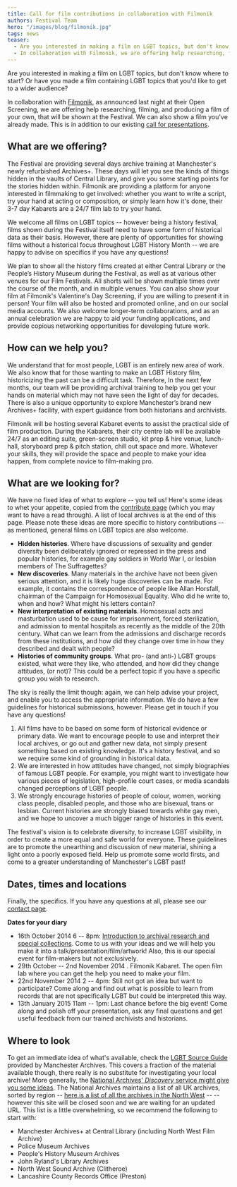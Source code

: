 ```yaml
---
title: Call for film contributions in collaboration with Filmonik
authors: Festival Team
hero: "/images/blog/filmonik.jpg"
tags: news
teaser:
  - Are you interested in making a film on LGBT topics, but don't know where to start? Or have you made a film containing LGBT topics that you'd like to get to a wider audience? 
  - In collaboration with Filmonik, we are offering help researching, filming, and producing a film of your own, that will be shown at the Festival.
---
```


Are you interested in making a film on LGBT topics, but don't know where to start? Or have you made a film containing LGBT topics that you'd like to get to a wider audience? 

In collaboration with [Filmonik](http://filmonikweb.blogspot.co.uk/), as announced last night at their Open Screening, we are offering help researching, filming, and producing a film of your own, that will be shown at the Festival. We can also show a film you've already made. This is in addition to our existing [call for presentations](/contribute.html).

## What are we offering?

The Festival are providing several days archive training at Manchester's newly refurbished Archives+. These days will let you see the kinds of things hidden in the vaults of Central Library, and give you some starting points for the stories hidden within. Filmonik are providing a platform for anyone interested in filmmaking to get involved: whether you want to write a script, try your hand at acting or composition, or simply learn how it's done, their 3-7 day Kabarets are a 24/7 film lab to try your hand.

We welcome all films on LGBT topics -- however being a history festival, films shown during the Festival itself need to have some form of historical data as their basis. However, there are plenty of opportunities for showing films without a historical focus throughout LGBT History Month -- we are happy to advise on specifics if you have any questions!

We plan to show all the history films created at either Central Library or the People’s History Museum during the Festival, as well as at various other venues for our Film Festivals. All shorts will be shown multiple times over the course of the month, and in multiple venues. You can also show your film at Filmonik's Valentine's Day Screening, if you are willing to present it in person! Your film will also be hosted and promoted online, and on our social media accounts. We also welcome longer-term collaborations, and as an annual celebration we are happy to aid your funding applications, and provide copious networking opportunities for developing future work.

## How can we help you?

We understand that for most people, LGBT is an entirely new area of work. We also know that for those wanting to make an LGBT History film, historicizing the past can be a difficult task. Therefore, In the next few months, our team will be providing archival training to help you get your hands on material which may not have seen the light of day for decades. There is also a  unique opportunity to explore Manchester’s brand new Archives+ facility, with expert guidance from both historians and archivists. 

Filmonik will be hosting several Kabaret events to assist the practical side of film production. During the Kabarets, their city centre lab will be available 24/7 as an editing suite, green-screen studio, kit prep & hire venue, lunch-hall, storyboard prep & pitch station, chill out space and more. Whatever your skills, they will provide the space and people to make your idea happen, from complete novice to film-making pro.


## What are we looking for?

We have no fixed idea of what to explore -- you tell us! Here's some ideas to whet your appetite, copied from the [contribute page](/contribute.html) (which you may want to have a read through). A list of local archives is at the end of this page. Please note these ideas are more specific to history contributions -- as mentioned, general films on LGBT topics are also welcome.

  * **Hidden histories**. Where have discussions of sexuality and gender diversity been deliberately ignored or repressed in the press and popular histories, for example gay soldiers in World War I, or lesbian members of The Suffragettes?
  * **New discoveries**. Many materials in the archive have not been given serious attention, and it is likely huge discoveries can be made. For example, it contains the correspondence of people like Allan Horsfall, chairman of the Campaign for Homosexual Equality. Who did he write to, when and how? What might his letters contain?
  * **New interpretation of existing materials**. Homosexual acts and masturbation used to be cause for imprisonment, forced sterilization, and admission to mental hospitals as recently as the middle of the 20th century. What can we learn from the admissions and discharge records from these institutions, and how did they change over time in how they described and dealt with people?
  * **Histories of community groups**. What pro- (and anti-) LGBT groups existed, what were they like, who attended, and how did they change attitudes, (or not)? This could be a perfect topic if you have a specific group you wish to research.

The sky is really the limit though: again, we can help advise your project, and enable you to access the appropriate information. We do have a few guidelines for historical submissions, however. Please get in touch if you have any questions!

  1. All films have to be based on some form of historical evidence or primary data. We want to encourage people to use and interpret their local archives, or go out and gather new data, not simply present something based on existing knowledge. It's a history festival, and so we require some kind of grounding in historical data.
  2. We are interested in how attitudes have changed, not simply biographies of famous LGBT people. For example, you might want to investigate how various pieces of legislation, high-profile court cases, or media scandals changed perceptions of LGBT people.
  3. We strongly encourage histories of people of colour, women, working class people, disabled people, and those who are bisexual, trans or lesbian. Current histories are strongly biased towards white gay men, and we hope to uncover a much bigger range of histories in this event.

The festival's vision is to celebrate diversity, to increase LGBT visibility, in order to create a more equal and safe world for everyone. These guidelines are to promote the unearthing and discussion of new material, shining a light onto a poorly exposed field. Help us promote some world firsts, and come to a greater understanding of Manchester's LGBT past!

## Dates, times and locations

Finally, the specifics. If you have any questions at all, please see our [contact page](/contact.html).

**Dates for your diary**

  * 16th October 2014 6 -- 8pm: [Introduction to archival research and special collections](https://www.facebook.com/events/791872980836280/). Come to us with your ideas and we will help you make it into a talk/presentation/film/artwork! Also, this is our special event for film-makers but not exclusively. 
  * 29th October -- 2nd November 2014 . Filmonik Kabaret. The open film lab where you can get the help you need to make your film.
  * 22nd November 2014 2 -- 4pm: Still not got an idea but want to participate? Come along and find out what is possible to learn from records that are not specifically LGBT but could be interpreted this way.
  * 13th January 2015 11am -- 1pm: Last chance before the big event! Come along and polish off your presentation, ask any final questions and get useful feedback from our trained archivists and historians. 

## Where to look

To get an immediate idea of what's available, check the [LGBT Source Guide](http://www.manchester.gov.uk/info/448/archives_and_local_history/520/lgbt_source_guide) provided by Manchester Archives. This covers a fraction of the material available though, there really is no substitute for investigating your local archive! More generally, the [National Archives' _Discovery_ service might give you some ideas](http://discovery.nationalarchives.gov.uk/). The National Archives maintains a list of all UK archives, sorted by region -- [here is a list of all the archives in the North West](http://apps.nationalarchives.gov.uk/archon/searches/locresult.asp?lrgn=North%20West) --  -- however this site will be closed soon and we are waiting for an updated URL. This list is a little overwhelming, so we recommend the following to start with:

  * Manchester Archives+ at Central Library (including North West Film Archive)
  * Police Museum Archives
  * People's History Museum Archives
  * John Ryland's Library Archives
  * North West Sound Archive (Clitheroe)
  * Lancashire County Records Office (Preston)